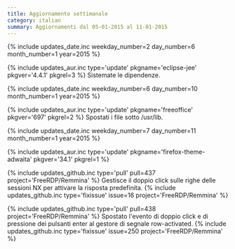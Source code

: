 ```yaml
---
title: Aggiornamento settimanale
category: italian
summary: Aggiornamenti dal 05-01-2015 al 11-01-2015
---
```


{% include updates_date.inc weekday_number=2 day_number=6 month_number=1 year=2015 %}

{% include updates_aur.inc type='update' pkgname='eclipse-jee' pkgver='4.4.1' pkgrel=3 %}
Sistemate le dipendenze.

{% include updates_date.inc weekday_number=6 day_number=10 month_number=1 year=2015 %}

{% include updates_aur.inc type='update' pkgname='freeoffice' pkgver='697' pkgrel=2 %}
Spostati i file sotto /usr/lib.

{% include updates_date.inc weekday_number=7 day_number=11 month_number=1 year=2015 %}

{% include updates_aur.inc type='update' pkgname='firefox-theme-adwaita' pkgver='34.1' pkgrel=1 %}

{% include updates_github.inc type='pull' pull=437 project='FreeRDP/Remmina' %}
Gestisce il doppio click sulle righe delle sessioni NX per attivare la risposta predefinita.
{% include updates_github.inc type='fixissue' issue=16 project='FreeRDP/Remmina' %}

{% include updates_github.inc type='pull' pull=438 project='FreeRDP/Remmina' %}
Spostato l'evento di doppio click e di pressione dei pulsanti enter al gestore di segnale row-activated.
{% include updates_github.inc type='fixissue' issue=250 project='FreeRDP/Remmina' %}
